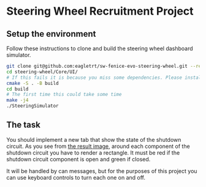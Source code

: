 # Steering Wheel Recruitment Project

## Setup the environment

Follow these instructions to clone and build the steering wheel dashboard simulator.

```bash
git clone git@github.com:eagletrt/sw-fenice-evo-steering-wheel.git --recurse-submodules steering-wheel
cd steering-wheel/Core/UI/
# If this fails it is because you miss some dependencies. Please install them.
cmake -S . -B build
cd build
# The first time this could take some time
make -j4
./SteeringSimulator
```

## The task

You should implement a new tab that show the state of the shutdown circuit. As you see from [the result image](./result.png), around each component of the shutdown circuit you have to render a rectangle. It must be red if the shutdown circuit component is open and green if closed.

It will be handled by can messages, but for the purposes of this project you can use keyboard controls to turn each one on and off.


